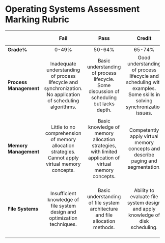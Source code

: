 # Operating Systems Assessment Marking Rubric
|   | Fail | Pass | Credit | Distinction | High Distinction |
| :- | :-: | :-: | :-: | :-: | :-: |
| **Grade%** | 0-49%| 50-64%| 65-74%| 75-84%| 85-100%|
| **Process Management** | Inadequate understanding of process lifecycle and synchronization. No application of scheduling algorithms. | Basic understanding of process lifecycle. Some discussion of scheduling but lacks depth. | Good understanding of process lifecycle and scheduling with examples. Some skills in solving synchronization issues. | Strong understanding of scheduling algorithms and process synchronization. Effectively resolves synchronization issues. | Exceptional comprehension of process management concepts. Innovatively solves complex synchronization problems. | 
| **Memory Management** | Little to no comprehension of memory allocation strategies. Cannot apply virtual memory concepts. | Basic knowledge of memory allocation strategies, with limited application of virtual memory concepts. | Competently apply virtual memory concepts and describe paging and segmentation. | Demonstrates detailed knowledge of memory allocation strategies and consistently applies virtual memory concepts. | Mastery of memory management principles; expertly applies advanced paging and segmentation strategies. | 
| **File Systems** | Insufficient knowledge of file system design and optimization techniques. | Basic understanding of file system architecture and file allocation methods. | Ability to evaluate file system design and apply knowledge of disk scheduling. | Analytical evaluation of file system architecture; optimizes file systems with sound methodologies. | Creates innovative solutions in file system design and optimization, backed by thorough analysis. | 